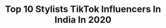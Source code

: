 ---
title: Top 10 Stylists TikTok Influencers In India In 2020
description: >-
  Find top stylists TikTok influencers in India in 2020. Most popular hashtags: #comedy #birthday #hairstyle #foryoupage.
platform: TikTok
profiles:
  - username: "puneetsachdeva16"
    fullname: >-
      puneetsachdeva16
    location: "India"
    followers: 4981
    engagement: 1743
    commentsToLikes: 0.037434
    id: ckan3e44m4rd60i78x5kj1jiw
    verified: false
    hashtags: "#cleaning, #sweet, #tommorowland, #lover"
  - username: "ankitvaid"
    fullname: >-
      Ankit Vaid
    location: "India"
    followers: 1222471
    engagement: 837
    commentsToLikes: 0.020514
    id: cka88q67kc7zi0i78boja8qj5
    verified: true
    hashtags: "#champibeats, #edutok, #skechers, #comedy"
  - username: "risingaditi"
    fullname: >-
      Anindiangirlstory
    location: "India"
    followers: 14856
    engagement: 355
    commentsToLikes: 0.007348
    id: ck81qtrg1js350j78vdixpd8m
    verified: false
    hashtags: "#mymakeup, #biooil, #nailpaint, #whiteheads"
  - username: "shaanmu"
    fullname: >-
      Shaan Muttathil
    location: "India"
    followers: 414754
    engagement: 448
    commentsToLikes: 0.010259
    id: cka0r7kitftmk0i78e5jenq56
    verified: true
    hashtags: "#throwback, #nighttoremember, #contbtebt, #ammakutty17"
  - username: "jalparohit1810"
    fullname: >-
      jalpa1810
    location: "India"
    followers: 9821
    engagement: 1346
    commentsToLikes: 0.020197
    id: ck9jz5vrg7dwr0j78vjk0c69u
    verified: false
    hashtags: "#treanding, #slowm, #brotherforlife, #quarontaine"
  - username: "bishnubhattrarai5268"
    fullname: >-
      I'm hair stylist 🤘❤
    location: "India"
    followers: 11489
    engagement: 7706
    commentsToLikes: 0.090254
    id: ckailztbfqgyo0i78z2ntz3ca
    verified: false
    hashtags: "#badalu, #beardlovemy, #teambutwal, #pizaa"
  - username: "abhibhargav20"
    fullname: >-
      Abhimaxuoffical275
    location: "India"
    followers: 2162
    engagement: 3736
    commentsToLikes: 0.009954
    id: ckaign8d324qt0i78qw5mkle7
    verified: false
    hashtags: "#kamalgodara54"
  - username: "punjot"
    fullname: >-
      Punet
    location: "India"
    followers: 2384
    engagement: 1238
    commentsToLikes: 0.036609
    id: cka7t2qe1ls9i0i78uo7yrops
    verified: false
    hashtags: "#indtiktok, #happymood, #kabaddi, #thodi"
  - username: "priyambadaswain57"
    fullname: >-
      priyam 
    location: "India"
    followers: 206673
    engagement: 1527
    commentsToLikes: 0.013124
    id: ck9rndma973v90j78st0aaew6
    verified: false
    hashtags: "#foryou, #blopper, #bestfrndsbelike, #forevermine"
  - username: "mallibittu"
    fullname: >-
      🔥mallibittu🔥
    location: "India"
    followers: 8881
    engagement: 1046
    commentsToLikes: 0.010868
    id: ckan4e1bs9lvj0i78hrb89wts
    verified: false
    hashtags: "#lovestatus, #falaknumadas, #alluarujun, #johardrambetkar"
---